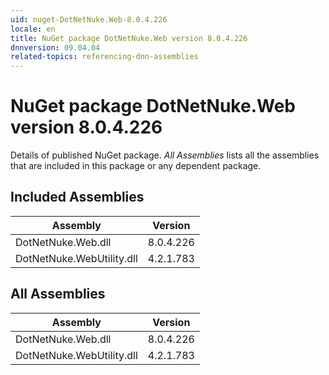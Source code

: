 ```yaml
---
uid: nuget-DotNetNuke.Web-8.0.4.226
locale: en
title: NuGet package DotNetNuke.Web version 8.0.4.226
dnnversion: 09.04.04
related-topics: referencing-dnn-assemblies
---
```


# NuGet package DotNetNuke.Web version 8.0.4.226
Details of published NuGet package.
*All Assemblies* lists all the assemblies that are included in this package or any dependent package.

## Included Assemblies

|Assembly|Version|
|---|---|
|DotNetNuke.Web.dll|8.0.4.226|
|DotNetNuke.WebUtility.dll|4.2.1.783|

## All Assemblies

|Assembly|Version|
|---|---|
|DotNetNuke.Web.dll|8.0.4.226|
|DotNetNuke.WebUtility.dll|4.2.1.783|

